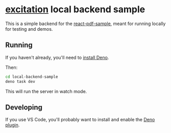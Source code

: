 # [excitation](../) local backend sample

This is a simple backend for the [react-pdf-sample](../react-pdf-sample/), meant for running locally for testing and demos.

## Running

If you haven't already, you'll need to [install Deno](https://docs.deno.com/runtime/getting_started/installation/).

Then:

```zsh
cd local-backend-sample
deno task dev
```

This will run the server in watch mode.

## Developing

If you use VS Code, you'll probably want to install and enable the [Deno plugin](https://marketplace.visualstudio.com/items?itemName=denoland.vscode-deno).
